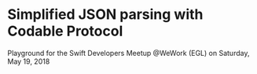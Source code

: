 # Simplified JSON parsing with Codable Protocol

Playground for the Swift Developers Meetup @WeWork (EGL) on Saturday, May 19, 2018
